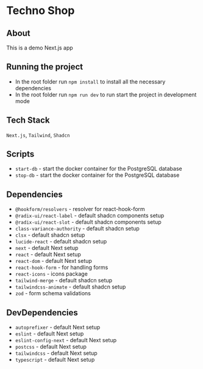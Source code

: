 # Techno Shop

## About

This is a demo Next.js app

## Running the project

- In the root folder run `npm install` to install all the necessary dependencies
- In the root folder run `npm run dev` to run start the project in development mode

## Tech Stack

`Next.js`, `Tailwind`, `Shadcn`

## Scripts

- `start-db` - start the docker container for the PostgreSQL database
- `stop-db` - start the docker container for the PostgreSQL database

## Dependencies

- `@hookform/resolvers` - resolver for react-hook-form
- `@radix-ui/react-label` - default shadcn components setup
- `@radix-ui/react-slot` - default shadcn components setup
- `class-variance-authority` - default shadcn setup
- `clsx` - default shadcn setup
- `lucide-react` - default shadcn setup
- `next` - default Next setup
- `react` - default Next setup
- `react-dom` - default Next setup
- `react-hook-form` - for handling forms
- `react-icons` - icons package
- `tailwind-merge` - default shadcn setup
- `tailwindcss-animate` - default shadcn setup
- `zod` - form schema validations

## DevDependencies

- `autoprefixer` - default Next setup
- `eslint` - default Next setup
- `eslint-config-next` - default Next setup
- `postcss` - default Next setup
- `tailwindcss` - default Next setup
- `typescript` - default Next setup
